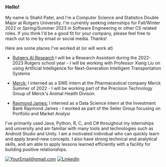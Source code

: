 ### Hello! ###

My name is Shahil Patel, and I'm a Computer Science and Statistics Double Major at Rutgers University. I'm currently seeking internships for Fall/Winter 2022 or Spring/Summer 2023 in Software Engineering or other CS related roles. If you think I'd be a good fit for your company, please feel free to reach out to me by email or social media. Thanks!

Here are some places I've worked at (or will work at)
 - [Rutgers AI Research](https://aresty.rutgers.edu/) I will be a Research Assistant during the 2022-2023 Rutgers school year - I will be working with Professor Xiang Liu on using Artificial Intelligence for Next-Generation Intelligent Transportation Systems
  
 - [Merck:](https://www.merck.com/) I interned as a SWE intern at the Pharmaceutical company Merck Summer of 2022 - I will be working part of the Precision Technology Group of Merck's Animal Health Divison.
 - [Raymond James:](https://www.raymondjames.com/) I interned as a Data Science intern at the Investment Bank Raymond James - I worked as part of the Seiler Group focusing on Portfolio and Market Analysi

I've primarily used Java, Python, R, C, and C# throughout my internships and university and am familiar with many tools and technologies such as Android Studio and Unity. I am a motivated individual who can quickly learn and apply brand-new concepts. I also have strong technical and analytical skills, and am able to apply lessons learned efficiently with a facility for building positive relationships.  

<a href="mailto:shahilp@gmail.com">![YourEmail@gmail.com](https://img.shields.io/badge/Gmail-D14836?style=for-the-badge&logo=gmail&logoColor=white)</a>
<a href="https://www.linkedin.com/in/shahil-patel/">![LinkedIn](https://img.shields.io/badge/LinkedIn-0077B5?style=for-the-badge&logo=linkedin&logoColor=white)</a>
